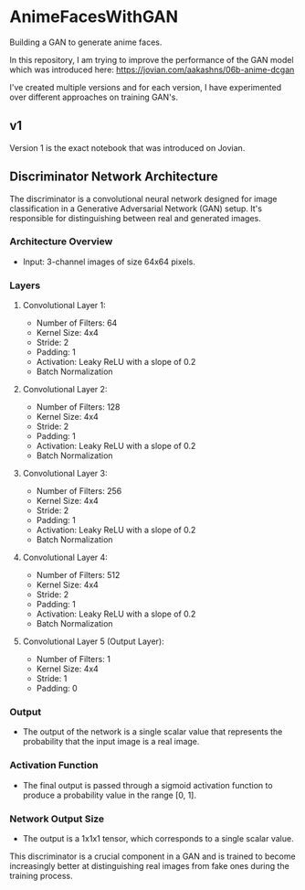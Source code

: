 # AnimeFacesWithGAN
Building a GAN to generate anime faces.


In this repository, I am trying to improve the performance of the GAN model which was introduced here: https://jovian.com/aakashns/06b-anime-dcgan

I've created multiple versions and for each version, I have experimented over different approaches on training GAN's.

## v1

Version 1 is the exact notebook that was introduced on Jovian.
## Discriminator Network Architecture

The discriminator is a convolutional neural network designed for image classification in a Generative Adversarial Network (GAN) setup. It's responsible for distinguishing between real and generated images.

### Architecture Overview

- Input: 3-channel images of size 64x64 pixels.

### Layers

1. Convolutional Layer 1:
   - Number of Filters: 64
   - Kernel Size: 4x4
   - Stride: 2
   - Padding: 1
   - Activation: Leaky ReLU with a slope of 0.2
   - Batch Normalization

2. Convolutional Layer 2:
   - Number of Filters: 128
   - Kernel Size: 4x4
   - Stride: 2
   - Padding: 1
   - Activation: Leaky ReLU with a slope of 0.2
   - Batch Normalization

3. Convolutional Layer 3:
   - Number of Filters: 256
   - Kernel Size: 4x4
   - Stride: 2
   - Padding: 1
   - Activation: Leaky ReLU with a slope of 0.2
   - Batch Normalization

4. Convolutional Layer 4:
   - Number of Filters: 512
   - Kernel Size: 4x4
   - Stride: 2
   - Padding: 1
   - Activation: Leaky ReLU with a slope of 0.2
   - Batch Normalization

5. Convolutional Layer 5 (Output Layer):
   - Number of Filters: 1
   - Kernel Size: 4x4
   - Stride: 1
   - Padding: 0

### Output

- The output of the network is a single scalar value that represents the probability that the input image is a real image.

### Activation Function

- The final output is passed through a sigmoid activation function to produce a probability value in the range [0, 1].

### Network Output Size

- The output is a 1x1x1 tensor, which corresponds to a single scalar value.

This discriminator is a crucial component in a GAN and is trained to become increasingly better at distinguishing real images from fake ones during the training process.
